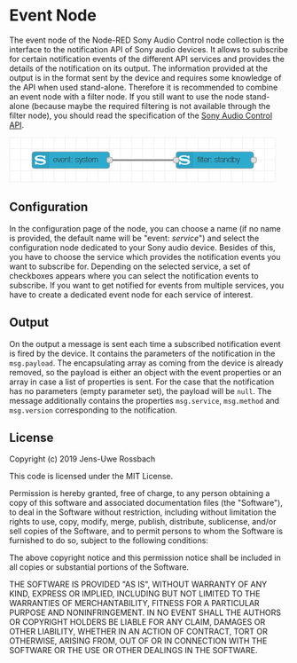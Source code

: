 # Event Node
The event node of the Node-RED Sony Audio Control node collection is the interface to the notification API of Sony audio devices. It allows to subscribe for certain notification events of the different API services and provides the details of the notification on its output. The information provided at the output is in the format sent by the device and requires some knowledge of the API when used stand-alone. Therefore it is recommended to combine an event node with a filter node. If you still want to use the node stand-alone (because maybe the required filtering is not available through the filter node), you should read the specification of the [Sony Audio Control API](https://developer.sony.com/develop/audio-control-api/hardware-overview/api-overview).

![Event Node](images/event_node.png)

## Configuration
In the configuration page of the node, you can choose a name (if no name is provided, the default name will be "event: _service_") and select the configuration node dedicated to your Sony audio device. Besides of this, you have to choose the service which provides the notification events you want to subscribe for. Depending on the selected service, a set of checkboxes appears where you can select the notification events to subscribe. If you want to get notified for events from multiple services, you have to create a dedicated event node for each service of interest.

## Output
On the output a message is sent each time a subscribed notification event is fired by the device. It contains the parameters of the notification in the `msg.payload`. The encapsulating array as coming from the device is already removed, so the payload is either an object with the event properties or an array in case a list of properties is sent. For the case that the notification has no parameters (empty parameter set), the payload will be `null`. The message additionally contains the properties `msg.service`, `msg.method` and `msg.version` corresponding to the notification.

## License
Copyright (c) 2019 Jens-Uwe Rossbach

This code is licensed under the MIT License.

Permission is hereby granted, free of charge, to any person obtaining a copy
of this software and associated documentation files (the "Software"), to deal
in the Software without restriction, including without limitation the rights
to use, copy, modify, merge, publish, distribute, sublicense, and/or sell
copies of the Software, and to permit persons to whom the Software is
furnished to do so, subject to the following conditions:

The above copyright notice and this permission notice shall be included in all
copies or substantial portions of the Software.

THE SOFTWARE IS PROVIDED "AS IS", WITHOUT WARRANTY OF ANY KIND, EXPRESS OR
IMPLIED, INCLUDING BUT NOT LIMITED TO THE WARRANTIES OF MERCHANTABILITY,
FITNESS FOR A PARTICULAR PURPOSE AND NONINFRINGEMENT. IN NO EVENT SHALL THE
AUTHORS OR COPYRIGHT HOLDERS BE LIABLE FOR ANY CLAIM, DAMAGES OR OTHER
LIABILITY, WHETHER IN AN ACTION OF CONTRACT, TORT OR OTHERWISE, ARISING FROM,
OUT OF OR IN CONNECTION WITH THE SOFTWARE OR THE USE OR OTHER DEALINGS IN THE
SOFTWARE.